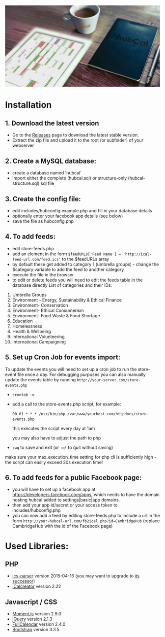 ![hubCal](https://github.com/axwax/hubcal/raw/master/images/hubcal1200.jpg "hubCal")

# Installation
## 1. Download the latest version
* Go to the [Releases](https://github.com/axwax/hubcal/releases) page to download the latest stable version.
* Extract the zip file and upload it to the root (or subfolder) of your webserver

## 2. Create a MySQL database:
* create a database named 'hubcal'
* import either the complete (hubcal.sql) or structure-only (hubcal-structure.sql) sql file

## 3. Create the config file:
* edit includes/hubconfig.example.php and fill in your database details
* optionally enter your facebook app details (see below)
* save the file as hubconfig.php

## 4. To add feeds:
* edit store-feeds.php
* add an element in the form `$feedURLs['Feed Name'] = 'http://ical-feed-url.com/feed.ics'` to the $feedURLs array
* by default these get added to category 1 (umbrella groups) - change the $category variable to add the feed to another category
* execute the file in the browser
* to edit or delete feeds you will need to edit the feeds table in the database directly
List of categories and their IDs:
1. Umbrella Groups
2. Environment - Energy, Sustainability & Ethical Finance
3. Environment- Conservation
4. Environment- Ethical Consumerism
5. Environment- Food Waste & Food Shortage
6. Education
7. Homelessness
8. Health & Wellbeing
9. International Volunteering
10. International Campaigning

## 5. Set up Cron Job for events import:
To update the events you will need to set up a cron job to run the store-event file once a day. For debugging purposes you can also manually update the events table by running `http://your-server.com/store-events.php`
* `crontab -e`
* add a call to the store-events.php script, for example:

    `00 01 * * * /usr/bin/php /var/www/yourhost.com/httpdocs/store-events.php`
    
    this executes the script every day at 1am
    
    you may also have to adjust the path to php
    
* `:wq` to save and exit (or `:q!` to quit without saving)

make sure your max_execution_time setting for php cli is sufficiently high - the script can easily exceed 30s execution time!

## 6. To add feeds for a public Facebook page:
* you will have to set up a facebook app at https://developers.facebook.com/apps, which needs to have the domain hosting hubcal added to settings|basic|app domains.
* then add your app id/secret or your access token to includes/hubconfig.php
* you can now add a feed by editing store-feeds.php to include a url in the form
    `http://your-hubcal-url.com/fb2ical.php?id=CambridgeHub`
    (replace CambridgeHub with the id of the Facebook page)

# Used Libraries:
## PHP
* [ics-parser](https://github.com/MartinThoma/ics-parser/) version 2015-04-16 (you may want to upgrade to [its successor](https://github.com/u01jmg3/ics-parser))
* [iCalcreator](http://kigkonsult.se/iCalcreator/) version 2.22

## Javascript / CSS
* [Moment.js](http://momentjs.com/) version 2.9.0
* [jQuery](https://jquery.com/) version 2.1.3
* [FullCalendar](http://fullcalendar.io) version 2.4.0
* [Bootstrap](http://getbootstrap.com/) version 3.3.5
